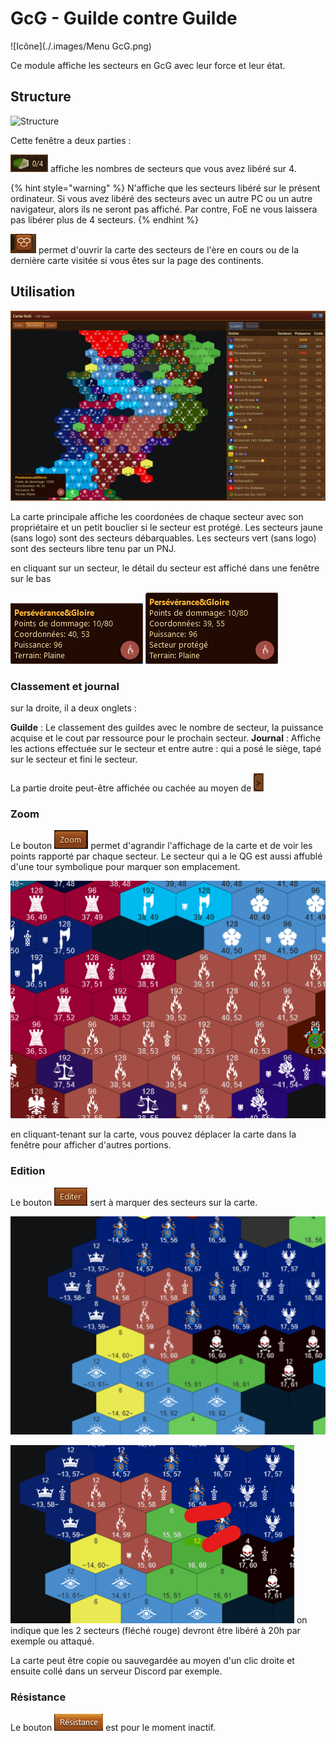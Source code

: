 # GcG - Guilde contre Guilde

![Icône](./.images/Menu GcG.png) 

Ce module affiche les secteurs en GcG avec leur force et leur état.

## Structure

![Structure](./.images/menu_gcg.png)

Cette fenêtre a deux parties :

![](./.images/Liberation.png) affiche les nombres de secteurs que vous avez libéré sur 4. 

{% hint style="warning" %}
N'affiche que les secteurs libéré sur le présent ordinateur. Si vous avez libéré des secteurs avec un autre PC ou un autre navigateur, alors ils ne seront pas affiché. Par contre, FoE ne vous laissera pas libérer plus de 4 secteurs.
{% endhint %}

![](./.images/icon_carte.png) permet d'ouvrir la carte des secteurs de l'ère en cours ou de la dernière carte visitée si vous êtes sur la page des continents.

## Utilisation

![Carte des secteurs](./.images/Carte.png)

La carte principale affiche les coordonées de chaque secteur avec son propriétaire et un petit bouclier si le secteur est protégé.
Les secteurs jaune (sans logo) sont des secteurs débarquables.
Les secteurs vert (sans logo) sont des secteurs libre tenu par un PNJ.

en cliquant sur un secteur, le détail du secteur est affiché dans une fenêtre sur le bas

![Détail d'un secteur](./.images/Detail_secteur.png)
![Détail d'un secteur protégé](./.images/Detail_secteur_proteger.png)

### Classement et journal

sur la droite, il a deux onglets :

**Guilde** : Le classement des guildes avec le nombre de secteur, la puissance acquise et le cout par ressource pour le prochain secteur.
**Journal** : Affiche les actions effectuée sur le secteur et entre autre : qui a posé le siège, tapé sur le secteur et fini le secteur.

La partie droite peut-être affichée ou cachée au moyen de ![](./.images/cache.png)

### Zoom

Le bouton ![](./.images/zoom.png) permet d'agrandir l'affichage de la carte et de voir les points rapporté par chaque secteur.
Le secteur qui a le QG est aussi affublé d'une tour symbolique pour marquer son emplacement.

![Carte zoomée](./.images/carte_zoom.png)

en cliquant-tenant sur la carte, vous pouvez déplacer la carte dans la fenêtre pour afficher d'autres portions.

### Edition

Le bouton ![](./.images/Editer.png) sert à marquer des secteurs sur la carte.

![Avant le marquage](./.images/edition_1.png)

![Après le marquage](./.images/edition_2.png) on indique que les 2 secteurs (fléché rouge) devront être libéré à 20h par exemple ou attaqué.

La carte peut être copie ou sauvegardée au moyen d'un clic droite et ensuite collé dans un serveur Discord par exemple.

### Résistance

Le bouton ![](./.images/resistance.png) est pour le moment inactif.
